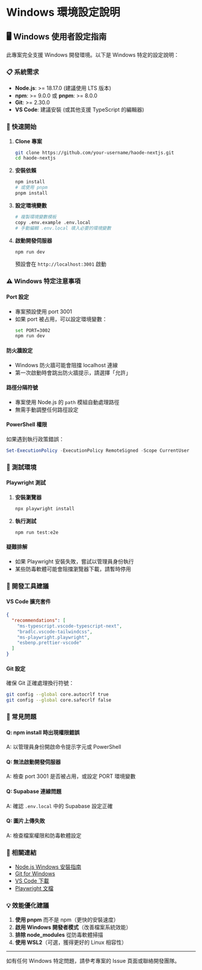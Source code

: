 # Windows 環境設定說明

## 🖥️ Windows 使用者設定指南

此專案完全支援 Windows 開發環境。以下是 Windows 特定的設定說明：

### 📋 系統需求

- **Node.js**: >= 18.17.0 (建議使用 LTS 版本)
- **npm**: >= 9.0.0 或 **pnpm**: >= 8.0.0
- **Git**: >= 2.30.0
- **VS Code**: 建議安裝 (或其他支援 TypeScript 的編輯器)

### 🚀 快速開始

1. **Clone 專案**
   ```bash
   git clone https://github.com/your-username/haode-nextjs.git
   cd haode-nextjs
   ```

2. **安裝依賴**
   ```bash
   npm install
   # 或使用 pnpm
   pnpm install
   ```

3. **設定環境變數**
   ```bash
   # 複製環境變數模板
   copy .env.example .env.local
   # 手動編輯 .env.local 填入必要的環境變數
   ```

4. **啟動開發伺服器**
   ```bash
   npm run dev
   ```
   預設會在 `http://localhost:3001` 啟動

### ⚠️ Windows 特定注意事項

#### Port 設定
- 專案預設使用 port 3001
- 如果 port 被占用，可以設定環境變數：
  ```bash
  set PORT=3002
  npm run dev
  ```

#### 防火牆設定
- Windows 防火牆可能會阻擋 localhost 連線
- 第一次啟動時會跳出防火牆提示，請選擇「允許」

#### 路徑分隔符號
- 專案使用 Node.js 的 `path` 模組自動處理路徑
- 無需手動調整任何路徑設定

#### PowerShell 權限
如果遇到執行政策錯誤：
```powershell
Set-ExecutionPolicy -ExecutionPolicy RemoteSigned -Scope CurrentUser
```

### 🧪 測試環境

#### Playwright 測試
1. **安裝瀏覽器**
   ```bash
   npx playwright install
   ```

2. **執行測試**
   ```bash
   npm run test:e2e
   ```

#### 疑難排解
- 如果 Playwright 安裝失敗，嘗試以管理員身份執行
- 某些防毒軟體可能會阻擋瀏覽器下載，請暫時停用

### 🔧 開發工具建議

#### VS Code 擴充套件
```json
{
  "recommendations": [
    "ms-typescript.vscode-typescript-next",
    "bradlc.vscode-tailwindcss",
    "ms-playwright.playwright",
    "esbenp.prettier-vscode"
  ]
}
```

#### Git 設定
確保 Git 正確處理換行符號：
```bash
git config --global core.autocrlf true
git config --global core.safecrlf false
```

### 📝 常見問題

#### Q: npm install 時出現權限錯誤
A: 以管理員身份開啟命令提示字元或 PowerShell

#### Q: 無法啟動開發伺服器
A: 檢查 port 3001 是否被占用，或設定 PORT 環境變數

#### Q: Supabase 連線問題
A: 確認 `.env.local` 中的 Supabase 設定正確

#### Q: 圖片上傳失敗
A: 檢查檔案權限和防毒軟體設定

### 🔗 相關連結

- [Node.js Windows 安裝指南](https://nodejs.org/en/download/)
- [Git for Windows](https://gitforwindows.org/)
- [VS Code 下載](https://code.visualstudio.com/)
- [Playwright 文檔](https://playwright.dev/docs/intro)

### 💡 效能優化建議

1. **使用 pnpm** 而不是 npm（更快的安裝速度）
2. **啟用 Windows 開發者模式**（改善檔案系統效能）
3. **排除 node_modules** 從防毒軟體掃描
4. **使用 WSL2**（可選，獲得更好的 Linux 相容性）

---

如有任何 Windows 特定問題，請參考專案的 Issue 頁面或聯絡開發團隊。
